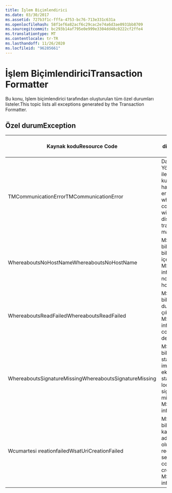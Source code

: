 ```yaml
---
title: İşlem Biçimlendirici
ms.date: 03/30/2017
ms.assetid: 727b3f1c-fffa-4753-bc76-713e331c631a
ms.openlocfilehash: 58f1ef6a82acf6c29cac2e74a6d3ae0931bb8709
ms.sourcegitcommit: bc293b14af795e0e999e3304dd40c0222cf2ffe4
ms.translationtype: MT
ms.contentlocale: tr-TR
ms.lasthandoff: 11/26/2020
ms.locfileid: "96285661"
---
```

# <a name="transaction-formatter"></a><span data-ttu-id="b0c68-102">İşlem Biçimlendirici</span><span class="sxs-lookup"><span data-stu-id="b0c68-102">Transaction Formatter</span></span>

<span data-ttu-id="b0c68-103">Bu konu, Işlem biçimlendirici tarafından oluşturulan tüm özel durumları listeler.</span><span class="sxs-lookup"><span data-stu-id="b0c68-103">This topic lists all exceptions generated by the Transaction Formatter.</span></span>  
  
## <a name="exception"></a><span data-ttu-id="b0c68-104">Özel durum</span><span class="sxs-lookup"><span data-stu-id="b0c68-104">Exception</span></span>  
  
|<span data-ttu-id="b0c68-105">Kaynak kodu</span><span class="sxs-lookup"><span data-stu-id="b0c68-105">Resource Code</span></span>|<span data-ttu-id="b0c68-106">Kaynak dizesi</span><span class="sxs-lookup"><span data-stu-id="b0c68-106">Resource String</span></span>|  
|-------------------|---------------------|  
|<span data-ttu-id="b0c68-107">TMCommunicationError</span><span class="sxs-lookup"><span data-stu-id="b0c68-107">TMCommunicationError</span></span>|<span data-ttu-id="b0c68-108">Dağıtılmış İşlem Yöneticisi ile iletişim kurulurken bir hata oluştu.</span><span class="sxs-lookup"><span data-stu-id="b0c68-108">An error occurred while communicating with the distributed transaction manager.</span></span>|  
|<span data-ttu-id="b0c68-109">WhereaboutsNoHostName</span><span class="sxs-lookup"><span data-stu-id="b0c68-109">WhereaboutsNoHostName</span></span>|<span data-ttu-id="b0c68-110">MSDTC konum bilgileri bir ana bilgisayar adı içermiyordu.</span><span class="sxs-lookup"><span data-stu-id="b0c68-110">The MSDTC location information did not contain a host name.</span></span>|  
|<span data-ttu-id="b0c68-111">WhereaboutsReadFailed</span><span class="sxs-lookup"><span data-stu-id="b0c68-111">WhereaboutsReadFailed</span></span>|<span data-ttu-id="b0c68-112">MSDTC konum bilgileri seri durumdan çıkarılamadı.</span><span class="sxs-lookup"><span data-stu-id="b0c68-112">The MSDTC location information could not be deserialized.</span></span>|  
|<span data-ttu-id="b0c68-113">WhereaboutsSignatureMissing</span><span class="sxs-lookup"><span data-stu-id="b0c68-113">WhereaboutsSignatureMissing</span></span>|<span data-ttu-id="b0c68-114">MSDTC konum bilgilerinde standart konum imzası eksikti.</span><span class="sxs-lookup"><span data-stu-id="b0c68-114">The standard location signature was missing from the MSDTC location information.</span></span>|  
|<span data-ttu-id="b0c68-115">Wcumartesi ıreationfailed</span><span class="sxs-lookup"><span data-stu-id="b0c68-115">WsatUriCreationFailed</span></span>|<span data-ttu-id="b0c68-116">MSDTC konum bilgilerinde bir kayıt hizmeti adresi oluşturulamadı.</span><span class="sxs-lookup"><span data-stu-id="b0c68-116">A registration service address could not be created from the MSDTC location information.</span></span>|
